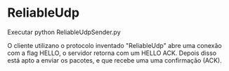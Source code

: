 # ReliableUdp


Executar python ReliableUdpSender.py

O cliente utilizano o protocolo inventado "ReliableUdp" abre uma conexão com a flag HELLO,
o servidor retorna com um HELLO ACK. Depois disso está apto a enviar os pacotes, 
e que recebe uma uma confirmação (ACK).
